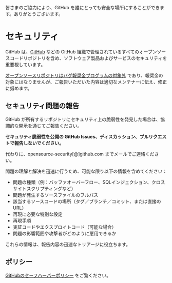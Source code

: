 皆さまのご協力により、GitHub を誰にとっても安全な場所にすることができます。ありがとうございます。

# セキュリティ

GitHub は、[GitHub](https://github.com/GitHub) などの GitHub 組織で管理されているすべてのオープンソースコードリポジトリを含め、ソフトウェア製品およびサービスのセキュリティを重要視しています。

[オープンソースリポジトリはバグ報奨金プログラムの対象外](https://bounty.github.com/index.html#scope) であり、報奨金の対象にはなりませんが、ご報告いただいた内容は適切なメンテナーに伝え、修正に努めます。

## セキュリティ問題の報告

GitHub が所有するリポジトリにセキュリティ上の脆弱性を発見した場合は、協調的な開示を通じてご報告ください。

**セキュリティ脆弱性を公開の GitHub Issues、ディスカッション、プルリクエストで報告しないでください。**

代わりに、opensource-security[@]github.com までメールでご連絡ください。

問題の理解と解決を迅速に行うため、可能な限り以下の情報を含めてください：

  * 問題の種類（例：バッファオーバーフロー、SQLインジェクション、クロスサイトスクリプティングなど）
  * 問題が発生するソースファイルのフルパス
  * 該当するソースコードの場所（タグ／ブランチ／コミット、または直接のURL）
  * 再現に必要な特別な設定
  * 再現手順
  * 実証コードやエクスプロイトコード（可能な場合）
  * 問題の影響範囲や攻撃者がどのように悪用できるか

これらの情報は、報告内容の迅速なトリアージに役立ちます。

## ポリシー

[GitHubのセーフハーバーポリシー](https://docs.github.com/en/github/site-policy/github-bug-bounty-program-legal-safe-harbor#1-safe-harbor-terms) をご覧ください。
